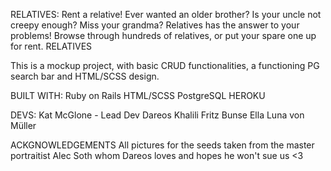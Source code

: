 RELATIVES:
Rent a relative! Ever wanted an older brother? Is your uncle not creepy enough? Miss your grandma?
Relatives has the answer to your problems! Browse through hundreds of relatives, or put your spare one up for rent.
RELATIVES

This is a mockup project, with basic CRUD functionalities, a functioning PG search bar and HTML/SCSS design.

BUILT WITH:
Ruby on Rails
HTML/SCSS
PostgreSQL
HEROKU

DEVS:
Kat McGlone - Lead Dev
Dareos Khalili
Fritz Bunse
Ella Luna von Müller

ACKGNOWLEDGEMENTS
All pictures for the seeds taken from the master portraitist Alec Soth whom Dareos loves and hopes he won't sue us <3 
